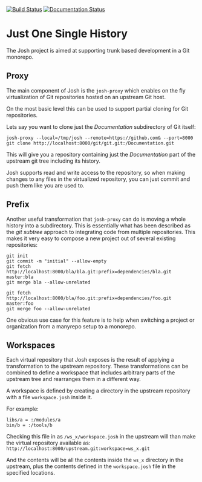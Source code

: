 [![Build Status](https://travis-ci.org/esrlabs/josh.svg?branch=master)](https://travis-ci.org/esrlabs/josh)
[![Documentation Status](https://readthedocs.org/projects/josh/badge/?version=latest)](https://josh.readthedocs.io/en/latest/?badge=latest)

Just One Single History
=======================

The Josh project is aimed at supporting trunk based development in a Git monorepo.

Proxy
-----

The main component of Josh is the `josh-proxy` which enables on the fly virtualization
of Git repositories hosted on an upstream Git host.

On the most basic level this can be used to support partial cloning for Git repositories.

Lets say you want to clone just the *Documentation* subdirectory of Git itself:

```
josh-proxy --local=/tmp/josh --remote=https://github.com& --port=8000
git clone http://localhost:8000/git/git.git:/Documentation.git
```

This will give you a repository containing just the *Documentation* part of the upstream
git tree including its history.

Josh supports read and write access to the repository, so when making changes
to any files in the virtualized repository, you can just commit and push them
like you are used to.

Prefix
------

Another useful transformation that `josh-proxy` can do is moving a whole history into
a subdirectory.
This is essentially what has been described as the *git subtree* approach to integrating
code from multiple repositories.
This makes it very easy to compose a new project out of several existing repositories:

```
git init
git commit -m "initial" --allow-empty
git fetch http://localhost:8000/bla/bla.git:prefix=dependencies/bla.git master:bla
git merge bla --allow-unrelated

git fetch http://localhost:8000/bla/foo.git:prefix=dependencies/foo.git master:foo
git merge foo --allow-unrelated
```

One obvious use case for this feature is to help when switching a project or organization
from a manyrepo setup to a monorepo.

Workspaces
----------

Each virtual repository that Josh exposes is the result of applying a transformation to the
upstream repository.
These transformations can be combined to define a workspace that includes arbitrary parts
of the upstream tree and rearranges them in a different way.

A workspace is defined by creating a directory in the upstream repository with a file
`workspace.josh` inside it.

For example:

```
libs/a = :/modules/a
bin/b = :/tools/b
```

Checking this file in as `/ws_x/workspace.josh` in the upstream will than make the virtual
repository available as:
`http://localhost:8000/upstream.git:workspace=ws_x.git`

And the contents will be all the contents inside the `ws_x` directory in the upstream, plus
the contents defined in the `workspace.josh` file in the specified locations.
